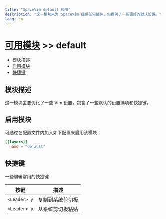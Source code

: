 ```yaml
---
title: "SpaceVim default 模块"
description: "这一模块未为 SpaceVim 提供任何插件，但提供了一些更好的默认设置。"
lang: cn
---
```


# [可用模块](../) >> default

<!-- vim-markdown-toc GFM -->

- [模块描述](#模块描述)
- [启用模块](#启用模块)
- [快捷键](#快捷键)

<!-- vim-markdown-toc -->

## 模块描述

这一模块主要优化了一些 Vim 设置，包含了一些默认的设置选项和快捷键。

## 启用模块

可通过在配置文件内加入如下配置来启用该模块：

```toml
[[layers]]
  name = "default"
```

## 快捷键

一些编辑常用的快捷键

| 按键         | 描述             |
| ------------ | ---------------- |
| `<Leader> y` | 复制到系统剪切板 |
| `<Leader> p` | 从系统剪切板粘贴 |
